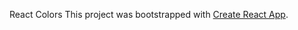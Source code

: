 React Colors
This project was bootstrapped with [Create React App](https://github.com/facebookincubator/create-react-app).


